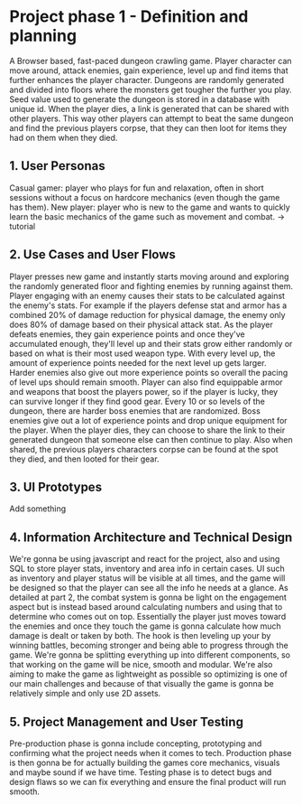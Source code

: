 # Project phase 1 - Definition and planning

A Browser based, fast-paced dungeon crawling game. Player character can move around, attack enemies, gain experience, level up and find items that further enhances the player character. Dungeons are randomly generated and divided into floors where the monsters get tougher the further you play. Seed value used to generate the dungeon is stored in a database with unique id. When the player dies, a link is generated that can be shared with other players. This way other players can attempt to beat the same dungeon and find the previous players corpse, that they can then loot for items they had on them when they died.

## 1. User Personas

Casual gamer: player who plays for fun and relaxation, often in short sessions without a focus on hardcore mechanics (even though the game has them).
New player: player who is new to the game and wants to quickly learn the basic mechanics of the game such as movement and combat. -> tutorial

## 2. Use Cases and User Flows

Player presses new game and instantly starts moving around and exploring the randomly generated floor and fighting enemies by running against them. Player engaging with an enemy causes their stats to be calculated against the enemy's stats. For example if the players defense stat and armor has a combined 20% of damage reduction for physical damage, the enemy only does 80% of damage based on their physical attack stat. As the player defeats enemies, they gain experience points and once they've accumulated enough, they'll level up and their stats grow either randomly or based on what is their most used weapon type. With every level up, the amount of experience points needed for the next level up gets larger. Harder enemies also give out more experience points so overall the pacing of level ups should remain smooth. 
Player can also find equippable armor and weapons that boost the players power, so if the player is lucky, they can survive longer if they find good gear. Every 10 or so levels of the dungeon, there are harder boss enemies that are randomized. Boss enemies give out a lot of experience points and drop unique equipment for the player.
When the player dies, they can choose to share the link to their generated dungeon that someone else can then continue to play. Also when shared, the previous players characters corpse can be found at the spot they died, and then looted for their gear. 


## 3. UI Prototypes

Add something

## 4. Information Architecture and Technical Design

We're gonna be using javascript and react for the project, also and using SQL to store player stats, inventory and area info in certain cases. UI such as inventory and player status will be visible at all times, and the game will be designed so that the player can see all the info he needs at a glance.
As detailed at part 2, the combat system is gonna be light on the engagement aspect but is instead based around calculating numbers and using that to determine who comes out on top. Essentially the player just moves toward the enemies and once they touch the game is gonna calculate how much damage is dealt or taken by both. The hook is then leveling up your by winning battles, becoming stronger and being able to progress through the game. 
We're gonna be splitting everything up into different components, so that working on the game will be nice, smooth and modular. We're also aiming to make the game as lightweight as possible so optimizing is one of our main challenges and because of that visually the game is gonna be relatively simple and only use 2D assets.

## 5. Project Management and User Testing

Pre-production phase is gonna include concepting, prototyping and confirming what the project needs when it comes to tech. 
Production phase is then gonna be for actually building the games core mechanics, visuals and maybe sound if we have time.
Testing phase is to detect bugs and design flaws so we can fix everything and ensure the final product will run smooth.
